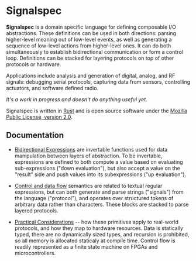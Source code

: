 # Signalspec

**Signalspec** is a domain specific language for defining composable I/O abstractions. These definitions can be used in both directions: parsing higher-level meaning out of low-level events, as well as generating a sequence of low-level actions from higher-level ones. It can do both simultaneously to establish bidirectional communication or form a control loop. Definitions can be stacked for layering protocols on top of other protocols or hardware.

Applications include analysis and generation of digital, analog, and RF signals: debugging serial protocols, capturing data from sensors, controlling actuators, and software defined radio.

_It's a work in progress and doesn't do anything useful yet._

Signalspec is written in [Rust](https://rust-lang.org) and is open source software under the [Mozilla Public License, version 2.0](LICENSE).

## Documentation

 * [Bidirectional Expressions](docs/expressions.md) are invertable functions used for data manipulation between layers of abstraction. To be invertable, expressions are defined to both compute a value based on evaluating sub-expressions ("down evaluation"), but also accept a value on the "result" side and push values into its subexpressions ("up evaluation").

 * [Control and data flow](docs/flow.md) semantics are related to textual regular expressions, but can both generate and parse strings ("signals") from the language ("protocol"), and operates over structured tokens of arbitrary data rather than characters. These blocks are stacked to parse layered protocols.

 * [Practical Considerations](docs/practical.md) -- how these primitives apply to real-world protocols, and how they map to hardware resources.  Data is statically typed, there are no dynamically sized types, and recursion is prohibited, so all memory is allocated staticaly at compile time. Control flow is readily represented as a finite state machine on FPGAs and microcontrollers.
